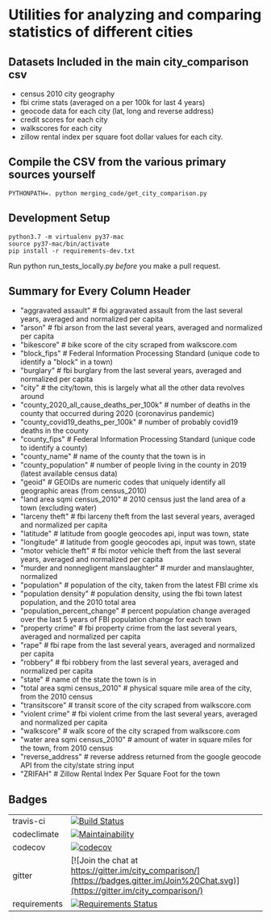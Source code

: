 # Utilities for analyzing and comparing statistics of different cities

## Datasets Included in the main city_comparison csv

- census 2010 city geography
- fbi crime stats (averaged on a per 100k for last 4 years)
- geocode data for each city (lat, long and reverse address)
- credit scores for each city
- walkscores for each city
- zillow rental index per square foot dollar values for each city.

## Compile the CSV from the various primary sources yourself
```
PYTHONPATH=. python merging_code/get_city_comparison.py
```

## Development Setup

```
python3.7 -m virtualenv py37-mac
source py37-mac/bin/activate
pip install -r requirements-dev.txt
```

Run python run_tests_locally.py _before_ you make a pull request.

## Summary for Every Column Header

- "aggravated assault"                     # fbi aggravated assault from the last several years, averaged and normalized per capita
- "arson"                                  # fbi arson from the last several years, averaged and normalized per capita
- "bikescore"                              # bike score of the city scraped from walkscore.com
- "block_fips"                             # Federal Information Processing Standard (unique code to identify a "block" in a town)
- "burglary"                               # fbi burglary from the last several years, averaged and normalized per capita
- "city"                                   # the city/town, this is largely what all the other data revolves around
- "county_2020_all_cause_deaths_per_100k"  # number of deaths in the county that occurred during 2020 (coronavirus pandemic)
- "county_covid19_deaths_per_100k"         # number of probably covid19 deaths in the county
- "county_fips"                            # Federal Information Processing Standard (unique code to identify a county)
- "county_name"                            # name of the county that the town is in
- "county_population"                      # number of people living in the county in 2019 (latest available census data)
- "geoid"                                  # GEOIDs are numeric codes that uniquely identify all geographic areas (from census_2010)
- "land area sqmi census_2010"             # 2010 census just the land area of a town (excluding water)
- "larceny theft"                          # fbi larceny theft from the last several years, averaged and normalized per capita
- "latitude"                               # latitude from google geocodes api, input was town, state
- "longitude"                              # latitude from google geocodes api, input was town, state
- "motor vehicle theft"                    # fbi motor vehicle theft from the last several years, averaged and normalized per capita
- "murder and nonnegligent manslaughter"   # murder and manslaughter, normalized
- "population"                             # population of the city, taken from the latest FBI crime xls
- "population density"                     # population density, using the fbi town latest population, and the 2010 total area
- "population_percent_change"              # percent population change averaged over the last 5 years of FBI population change for each town
- "property crime"                         # fbi property crime from the last several years, averaged and normalized per capita
- "rape"                                   # fbi rape from the last several years, averaged and normalized per capita
- "robbery"                                # fbi robbery from the last several years, averaged and normalized per capita
- "state"                                  # name of the state the town is in
- "total area sqmi census_2010"            # physical square mile area of the city, from the 2010 census
- "transitscore"                           # transit score of the city scraped from walkscore.com
- "violent crime"                          # fbi violent crime from the last several years, averaged and normalized per capita
- "walkscore"                              # walk score of the city scraped from walkscore.com
- "water area sqmi census_2010"            # amount of water in square miles for the town, from 2010 census
- "reverse_address"                        # reverse address returned from the google geocode API from the city/state string input
- "ZRIFAH"                                 # Zillow Rental Index Per Square Foot for the town

## Badges

|||
| ------ | ------ |
| travis-ci | [![Build Status](https://travis-ci.org/JohnTheodore/city_comparison.svg?branch=master)](https://travis-ci.org/JohnTheodore/city_comparison) |
|codeclimate|[![Maintainability](https://api.codeclimate.com/v1/badges/197b6ac7279063135428/maintainability)](https://codeclimate.com/github/JohnTheodore/city_comparison/maintainability)|
|codecov|[![codecov](https://codecov.io/gh/JohnTheodore/city_comparison/branch/master/graph/badge.svg)](https://codecov.io/gh/JohnTheodore/city_comparison)|
|gitter|[![Join the chat at https://gitter.im/city_comparison/](https://badges.gitter.im/Join%20Chat.svg)](https://gitter.im/city_comparison/)|
|requirements|[![Requirements Status](https://requires.io/github/JohnTheodore/city_comparison/requirements.svg?branch=master)](https://requires.io/github/JohnTheodore/city_comparison/requirements/?branch=master)|
